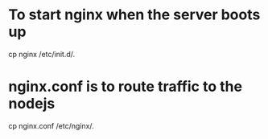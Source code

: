 # To start nginx when the server boots up
cp nginx /etc/init.d/. 

# nginx.conf is to route traffic to the nodejs
cp nginx.conf /etc/nginx/.

